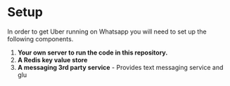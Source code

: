 # Setup 

In order to get Uber running on Whatsapp you will need to set up the following components. 

1. **Your own server to run the code in this repository.**
2. **A Redis key value store**
3. **A messaging 3rd party service** - Provides text messaging service and glu

